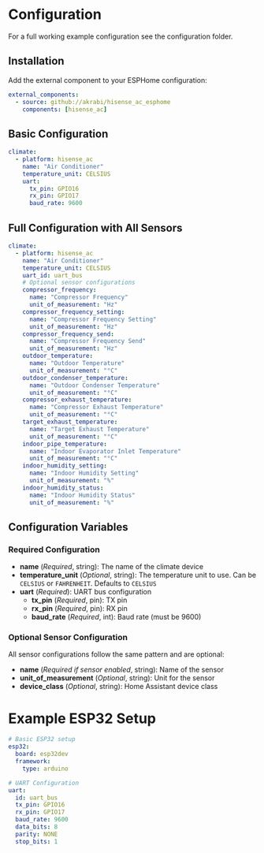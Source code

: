 # Configuration

For a full working example configuration see the configuration folder.

## Installation

Add the external component to your ESPHome configuration:

```yaml
external_components:
  - source: github://akrabi/hisense_ac_esphome
    components: [hisense_ac]
```


## Basic Configuration

```yaml
climate:
  - platform: hisense_ac
    name: "Air Conditioner"
    temperature_unit: CELSIUS
    uart:
      tx_pin: GPIO16
      rx_pin: GPIO17
      baud_rate: 9600
```

## Full Configuration with All Sensors

```yaml
climate:
  - platform: hisense_ac
    name: "Air Conditioner"
    temperature_unit: CELSIUS
    uart_id: uart_bus
    # Optional sensor configurations
    compressor_frequency:
      name: "Compressor Frequency"
      unit_of_measurement: "Hz"
    compressor_frequency_setting:
      name: "Compressor Frequency Setting"
      unit_of_measurement: "Hz"
    compressor_frequency_send:
      name: "Compressor Frequency Send"
      unit_of_measurement: "Hz"
    outdoor_temperature:
      name: "Outdoor Temperature"
      unit_of_measurement: "°C"
    outdoor_condenser_temperature:
      name: "Outdoor Condenser Temperature"
      unit_of_measurement: "°C"
    compressor_exhaust_temperature:
      name: "Compressor Exhaust Temperature"
      unit_of_measurement: "°C"
    target_exhaust_temperature:
      name: "Target Exhaust Temperature"
      unit_of_measurement: "°C"
    indoor_pipe_temperature:
      name: "Indoor Evaporator Inlet Temperature"
      unit_of_measurement: "°C"
    indoor_humidity_setting:
      name: "Indoor Humidity Setting"
      unit_of_measurement: "%"
    indoor_humidity_status:
      name: "Indoor Humidity Status"
      unit_of_measurement: "%"
```

## Configuration Variables

### Required Configuration
- **name** (*Required*, string): The name of the climate device
- **temperature_unit** (*Optional*, string): The temperature unit to use. Can be `CELSIUS` or `FAHRENHEIT`. Defaults to `CELSIUS`
- **uart** (*Required*): UART bus configuration
  - **tx_pin** (*Required*, pin): TX pin
  - **rx_pin** (*Required*, pin): RX pin
  - **baud_rate** (*Required*, int): Baud rate (must be 9600)

### Optional Sensor Configuration
All sensor configurations follow the same pattern and are optional:
- **name** (*Required if sensor enabled*, string): Name of the sensor
- **unit_of_measurement** (*Optional*, string): Unit for the sensor
- **device_class** (*Optional*, string): Home Assistant device class

# Example ESP32 Setup

```yaml
# Basic ESP32 setup
esp32:
  board: esp32dev
  framework:
    type: arduino

# UART Configuration
uart:
  id: uart_bus
  tx_pin: GPIO16
  rx_pin: GPIO17
  baud_rate: 9600
  data_bits: 8
  parity: NONE
  stop_bits: 1
```